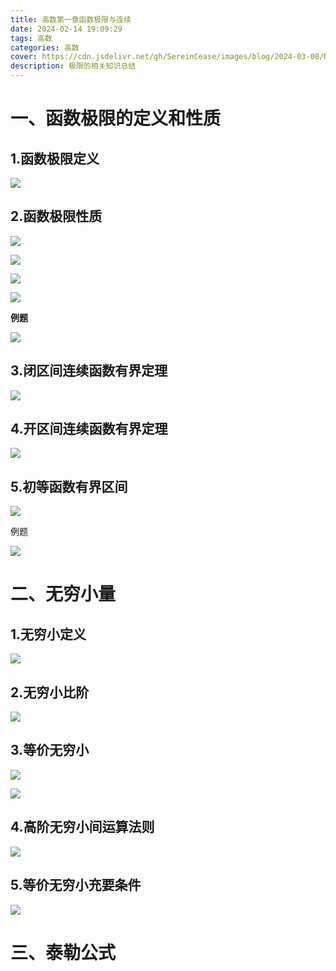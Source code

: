 ```yaml
---
title: 高数第一章函数极限与连续
date: 2024-02-14 19:09:29
tags: 高数
categories: 高数
cover: https://cdn.jsdelivr.net/gh/SereinCease/images/blog/2024-03-08/NO-7AG-M6EB%60C%7B7F8VT2ZS-bc3399.jpg
description: 极限的相关知识总结
---
```


# 一、函数极限的定义和性质

## 1.函数极限定义

![](https://cdn.jsdelivr.net/gh/SereinCease/images/blog/2024-03-11/image-20240308143911664-a42a95.png)

## 2.函数极限性质

![](https://cdn.jsdelivr.net/gh/SereinCease/images/blog/2024-03-11/image-20240311192413805-81fa12.png)

![](https://cdn.jsdelivr.net/gh/SereinCease/images/blog/2024-03-11/image-20240311193238160-ed046b.png)

![](https://cdn.jsdelivr.net/gh/SereinCease/images/blog/2024-03-11/image-20240311193932754-48a705.png)

![](https://cdn.jsdelivr.net/gh/SereinCease/images/blog/2024-03-11/image-20240308142309553-43b230.png)

**例题**

![](https://cdn.jsdelivr.net/gh/SereinCease/images/blog/2024-03-11/image-20240311193343414-dce808.png)

## 3.闭区间连续函数有界定理

![](https://cdn.jsdelivr.net/gh/SereinCease/images/blog/2024-03-11/image-20240311194447760-1f855f.png)

## 4.开区间连续函数有界定理

![](https://cdn.jsdelivr.net/gh/SereinCease/images/blog/2024-03-11/image-20240311195211764-5afc80.png)

## 5.初等函数有界区间

![](https://cdn.jsdelivr.net/gh/SereinCease/images/blog/2024-03-11/image-20240311200315955-fa5f4c.png)

例题

![](https://cdn.jsdelivr.net/gh/SereinCease/images/blog/2024-03-11/image-20240311195413356-eb336b.png)

# 二、无穷小量

## 1.无穷小定义

![](https://cdn.jsdelivr.net/gh/SereinCease/images/blog/2024-03-11/image-20240308142339513-9061dd.png)

## 2.无穷小比阶

![](https://cdn.jsdelivr.net/gh/SereinCease/images/blog/2024-03-11/image-20240308144243447-f39bf4.png)

## 3.等价无穷小

![](https://cdn.jsdelivr.net/gh/SereinCease/images/blog/2024-03-11/image-20240308144300747-d7d7f2.png)

![](https://cdn.jsdelivr.net/gh/SereinCease/images/blog/2024-03-11/image-20240308144323181-b29969.png)

## 4.高阶无穷小间运算法则

![](https://cdn.jsdelivr.net/gh/SereinCease/images/blog/2024-03-11/image-20240308144338513-08e34e.png)

## 5.等价无穷小充要条件

![](https://cdn.jsdelivr.net/gh/SereinCease/images/blog/2024-03-11/image-20240308144352952-71d6f8.png)

# 三、泰勒公式
